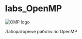 # labs_OpenMP
![OMP logo](https://www.openmp.org/wp-content/uploads/openmp-header-logo-100h.png)

Лабораторные работы по OpenMP

